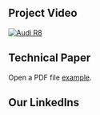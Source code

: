 ## Project Video

[![Audi R8](http://img.youtube.com/vi/KOxbO0EI4MA/0.jpg)](https://www.youtube.com/watch?v=KOxbO0EI4MA "Audi R8")

## Technical Paper

<p>Open a PDF file <a href="https://github.com/zlxteam2020/Life-Simulator/blob/master/EDD-Life%20Simulator.pdf">example</a>.</p>

## Our LinkedIns

